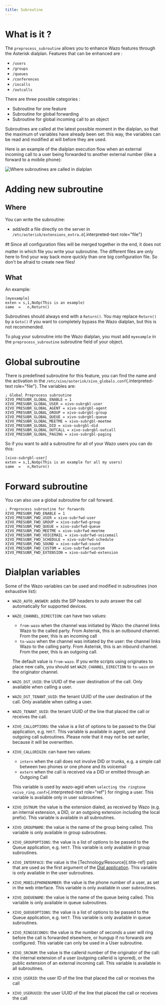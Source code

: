 ```yaml
---
title: Subroutine
---
```


What is it ?
============

The `preprocess_subroutine` allows you to enhance Wazo features through
the Asterisk dialplan. Features that can be enhanced are :

-   `/users`
-   `/groups`
-   `/queues`
-   `/conferences`
-   `/incalls`
-   `/outcalls`

There are three possible categories :

-   Subroutine for one feature
-   Subroutine for global forwarding
-   Subroutine for global incoming call to an object

Subroutines are called at the latest possible moment in the dialplan, so
that the maximum of variables have already been set: this way, the
variables can be read and modified at will before they are used.

Here is an example of the dialplan execution flow when an external
incoming call to a user being forwarded to another external number (like
a forward to a mobile phone):

![Where subroutines are called in dialplan](/images/uc-doc/api_sdk/subroutines.png)

Adding new subroutine
=====================

Where
-----

You can write the subroutine:

-   add/edit a file directly on the server in
    `/etc/asterisk/extensions_extra.d`{.interpreted-text role="file"}

#:exclamation: Since all configuration files will be merged together in the end, it
does not matter in which file you write your subroutine. The different
files are only here to find your way back more quickly than one big
configuration file. So don\'t be afraid to create new files!

What
----

An example:

    [myexample]
    exten = s,1,NoOp(This is an example)
    same  =   n,Return()

Subroutines should always end with a `Return()`. You may replace
`Return()` by a `Goto()` if you want to completely bypass the Wazo
dialplan, but this is not recommended.

To plug your subroutine into the Wazo dialplan, you must add `myexample`
in the `preprocess_subroutine` subroutine field of your object.

Global subroutine
=================

There is predefined subroutine for this feature, you can find the name
and the activation in the
`/etc/xivo/asterisk/xivo_globals.conf`{.interpreted-text role="file"}.
The variables are:

    ; Global Preprocess subroutine
    XIVO_PRESUBR_GLOBAL_ENABLE = 1
    XIVO_PRESUBR_GLOBAL_USER = xivo-subrgbl-user
    XIVO_PRESUBR_GLOBAL_AGENT = xivo-subrgbl-agent
    XIVO_PRESUBR_GLOBAL_GROUP = xivo-subrgbl-group
    XIVO_PRESUBR_GLOBAL_QUEUE = xivo-subrgbl-queue
    XIVO_PRESUBR_GLOBAL_MEETME = xivo-subrgbl-meetme
    XIVO_PRESUBR_GLOBAL_DID = xivo-subrgbl-did
    XIVO_PRESUBR_GLOBAL_OUTCALL = xivo-subrgbl-outcall
    XIVO_PRESUBR_GLOBAL_PAGING = xivo-subrgbl-paging

So if you want to add a subroutine for all of your Wazo users you can do
this:

    [xivo-subrgbl-user]
    exten = s,1,NoOp(This is an example for all my users)
    same  =   n,Return()

Forward subroutine
==================

You can also use a global subroutine for call forward.

    ; Preprocess subroutine for forwards
    XIVO_PRESUBR_FWD_ENABLE = 1
    XIVO_PRESUBR_FWD_USER = xivo-subrfwd-user
    XIVO_PRESUBR_FWD_GROUP = xivo-subrfwd-group
    XIVO_PRESUBR_FWD_QUEUE = xivo-subrfwd-queue
    XIVO_PRESUBR_FWD_MEETME = xivo-subrfwd-meetme
    XIVO_PRESUBR_FWD_VOICEMAIL = xivo-subrfwd-voicemail
    XIVO_PRESUBR_FWD_SCHEDULE = xivo-subrfwd-schedule
    XIVO_PRESUBR_FWD_SOUND = xivo-subrfwd-sound
    XIVO_PRESUBR_FWD_CUSTOM = xivo-subrfwd-custom
    XIVO_PRESUBR_FWD_EXTENSION = xivo-subrfwd-extension

Dialplan variables
==================

Some of the Wazo variables can be used and modified in subroutines (non
exhaustive list):

-   `WAZO_AUTO_ANSWER`: adds the SIP headers to auto answer the call
    automatically for supported devices.
-   `WAZO_CHANNEL_DIRECTION`: can have two values:

    -   `from-wazo` when the channel was initiated by Wazo: the channel
        links Wazo to the called party. From Asterisk, this is an
        outbound channel. From the peer, this is an incoming call
    -   `to-wazo` when the channel was initiated by the user: the
        channel links Wazo to the calling party. From Asterisk, this is
        an inbound channel. From the peer, this is an outgoing call.

    The default value is `from-wazo`. If you write scripts using
    originates to place new calls, you should set
    `WAZO_CHANNEL_DIRECTION` to `to-wazo` on the originator channel.

-   `WAZO_DST_UUID`: the UUID of the user destination of the call. Only
    available when calling a user.
-   `WAZO_DST_TENANT_UUID`: the tenant UUID of the user destination of
    the call. Only available when calling a user.
-   `WAZO_TENANT_UUID`: the tenant UUID of the line that placed the call
    or receives the call.
-   `XIVO_CALLOPTIONS`: the value is a list of options to be passed to
    the Dial application, e.g. `hHtT`. This variable is available in
    agent, user and outgoing call subroutines. Please note that it may
    not be set earlier, because it will be overwritten.
-   `XIVO_CALLORIGIN`: can have two values:

    -   `intern` when the call does not involve DID or trunks, e.g. a
        simple call between two phones or one phone and its voicemail
    -   `extern` when the call is received via a DID or emitted through
        an Outgoing Call

    This variable is used by wazo-agid when
    `selecting the ringtone <xivo_ring.conf>`{.interpreted-text
    role="ref"} for ringing a user. This variable is available only in
    user subroutines.

-   `XIVO_DSTNUM`: the value is the extension dialed, as received by
    Wazo (e.g. an internal extension, a DID, or an outgoing extension
    including the local prefix). This variable is available in all
    subroutines.
-   `XIVO_GROUPNAME`: the value is the name of the group being called.
    This variable is only available in group subroutines.
-   `XIVO_GROUPOPTIONS`: the value is a list of options to be passed to
    the Queue application, e.g. `hHtT`. This variable is only available
    in group subroutines.
-   `XIVO_INTERFACE`: the value is the [Technology/Resource]{.title-ref}
    pairs that are used as the first argument of the [Dial
    application](https://wiki.asterisk.org/wiki/display/AST/Asterisk+13+Application_Dial).
    This variable is only available in the user subroutines.
-   `XIVO_MOBILEPHONENUMBER`: the value is the phone number of a user,
    as set in the web interface. This variable is only available in user
    subroutines.
-   `XIVO_QUEUENAME`: the value is the name of the queue being called.
    This variable is only available in queue subroutines.
-   `XIVO_QUEUEOPTIONS`: the value is a list of options to be passed to
    the Queue application, e.g. `hHtT`. This variable is only available
    in queue subroutines.
-   `XIVO_RINGSECONDS`: the value is the number of seconds a user will
    ring before the call is forwarded elsewhere, or hungup if no
    forwards are configured. This variable can only be used in a User
    subroutine.
-   `XIVO_SRCNUM`: the value is the callerid number of the originator of
    the call: the internal extension of a user (outgoing callerid is
    ignored), or the public extension of an external incoming call. This
    variable is available in all subroutines.
-   `XIVO_USERID`: the user ID of the line that placed the call or
    receives the call
-   `XIVO_USERUUID`: the user UUID of the line that placed the call or
    receives the call
